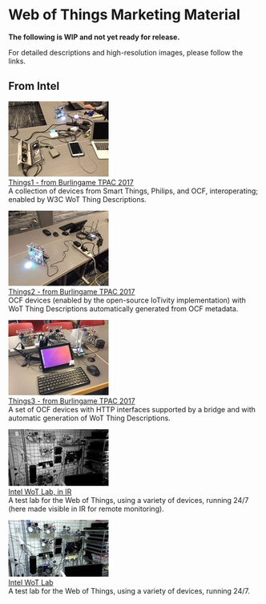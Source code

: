 # Web of Things Marketing Material

**The following is WIP and not yet ready for release.** 

For detailed descriptions and high-resolution images, please follow the links.

## From Intel
![Things1](Things1_thumbnail.jpg)  
[Things1 - from Burlingame TPAC 2017](Things1.md)  
A collection of devices from Smart Things, Philips, and OCF, interoperating; enabled by W3C WoT Thing Descriptions.

![Things2](Things2_thumbnail.jpg)  
[Things2 - from Burlingame TPAC 2017](Things2.md)  
OCF devices (enabled by the open-source IoTivity implementation) with WoT Thing Descriptions automatically generated from OCF metadata.

![Things3](Things3_thumbnail.jpg)  
[Things3 - from Burlingame TPAC 2017](Things3.md)  
A set of OCF devices with HTTP interfaces supported by a bridge and with automatic generation of WoT Thing Descriptions.

![Intel_WoT_Lab_IR](Intel_WoT_Lab_IR_thumbnail.jpg)  
[Intel WoT Lab, in IR](Intel_WoT_Lab_IR.md)  
A test lab for the Web of Things, using a variety of devices, running 24/7 (here made visible in IR for remote monitoring).

![Intel_WoT_Lab_Visible](Intel_WoT_Lab_Visible_thumbnail.jpg)  
[Intel WoT Lab](Intel_WoT_Lab_Visible.md)  
A test lab for the Web of Things, using a variety of devices, running 24/7.
